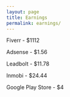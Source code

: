 ```yaml
---
layout: page
title: Earnings
permalink: earnings/
---
```


Fiverr - $1112

Adsense - $1.56

Leadbolt - $11.78

Inmobi - $24.44

Google Play Store - $4
